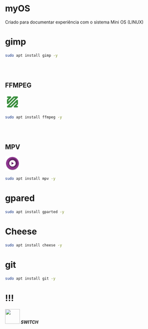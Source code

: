 # myOS
Criado para documentar experiência com o sistema Mini OS (LINUX)

# gimp
```bash
sudo apt install gimp -y
```
<br><br>


<h2>FFMPEG</h2>
<img src="https://raw.githubusercontent.com/JeversonDiasSilva/myOS/main/img/ffmpeg.png" width=48 height=48 /><b><i>&nbsp;</i></b><br>

```bash
sudo apt install ffmpeg -y
```
<br><br>

<h2>MPV</h2>
<img src="https://raw.githubusercontent.com/JeversonDiasSilva/myOS/main/img/mpv.png" width=48 height=48 /><b><i>&nbsp;</i></b><br>

```bash
sudo apt install mpv -y
```


# gpared
```bash
sudo apt install gparted -y
```


# Cheese
```bash
sudo apt install cheese -y
```



# git 
```bash
sudo apt install git -y
```

# !!!
<img src="https://github.com/uureel/batocera.pro/raw/main/switch/extra/icon.png" width=48 height=48 /><b><i>&nbsp;SWITCH</i></b><br>
